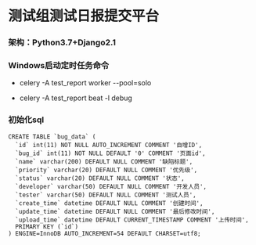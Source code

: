 # 测试组测试日报提交平台

### 架构：Python3.7+Django2.1

### Windows启动定时任务命令

- celery -A test_report worker  --pool=solo

- celery -A test_report beat -l debug

### 初始化sql

```
CREATE TABLE `bug_data` (
  `id` int(11) NOT NULL AUTO_INCREMENT COMMENT '自增ID',
  `bug_id` int(11) NOT NULL DEFAULT '0' COMMENT '页面id',
  `name` varchar(200) DEFAULT NULL COMMENT '缺陷标题',
  `priority` varchar(20) DEFAULT NULL COMMENT '优先级',
  `status` varchar(20) DEFAULT NULL COMMENT '状态',
  `developer` varchar(50) DEFAULT NULL COMMENT '开发人员',
  `tester` varchar(50) DEFAULT NULL COMMENT '测试人员',
  `create_time` datetime DEFAULT NULL COMMENT '创建时间',
  `update_time` datetime DEFAULT NULL COMMENT '最后修改时间',
  `upload_time` datetime DEFAULT CURRENT_TIMESTAMP COMMENT '上传时间',
  PRIMARY KEY (`id`)
) ENGINE=InnoDB AUTO_INCREMENT=54 DEFAULT CHARSET=utf8;
```
